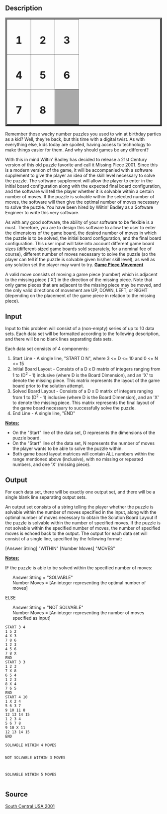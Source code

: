 <h2>Description</h2><table cellspacing="0" cellpadding="0" border="5"><tbody><tr><td align="middle" width="60"><h1>1</h1></td><td align="middle" width="60"><h1>2</h1></td><td align="middle" width="60"><h1>3</h1></td></tr><tr><td align="middle" width="60"><h1>4</h1></td><td align="middle" width="60"><h1>5</h1></td><td align="middle" width="60"><h1>6</h1></td></tr><tr><td align="middle" width="60"><h1>7</h1></td><td align="middle" width="60"><h1>8</h1></td><td align="middle" width="60" bgcolor="darkgray"><h1>&nbsp;</h1></td></tr></tbody></table><p>
</p>Remember those wacky number puzzles you used to win at birthday parties as a kid? Well, they're back, but this time with a digital twist. As with everything else, kids today are spoiled, having access to technology to make things easier for them. And why should games be any different? 

With this in mind Wiltin' Badley has decided to release a 21st Century version of this old puzzle favorite and call it Missing Piece 2001. Since this is a modern version of the game, it will be accompanied with a software supplement to give the player an idea of the skill level necessary to solve the puzzle. The software supplement will allow the player to enter in the initial board configuration along with the expected final board configuration, and the software will tell the player whether it is solvable within a certain number of moves. If the puzzle is solvable within the selected number of moves, the software will then give the optimal number of moves necessary to solve the puzzle. You have been hired by Wiltin' Badley as a Software Engineer to write this very software. 

As with any good software, the ability of your software to be flexible is a must. Therefore, you are to design this software to allow the user to enter the dimensions of the game board, the desired number of moves in which the puzzle is to be solved, the initial board configuration, and the final board configuration. This user input will take into account different game board sizes (different-sized game boards sold separately, for a nominal fee of course), different number of moves necessary to solve the puzzle (so the player can tell if the puzzle is solvable given his/her skill level), as well as any solution set the player may want to try. 
<b><u>Game Piece Movement </u></b><p>
</p>A valid move consists of moving a game piece (number) which is adjacent to the missing piece ('X') in the direction of the missing piece. Note that only game pieces that are adjacent to the missing piece may be moved, and the only valid directions of movement are UP, DOWN, LEFT, or RIGHT (depending on the placement of the game piece in relation to the missing piece). <h2>Input</h2><p>Input to this problem will consist of a (non-empty) series of up to 10 data sets. Each data set will be formatted according to the following description, and there will be no blank lines separating data sets. 
</p>
Each data set consists of 4 components: 
<ol><li>Start Line - A single line, "START D N", where 3 &lt;= D &lt;= 10 and 0 &lt;= N &lt;= 15 
<br></li><li>Initial Board Layout - Consists of a D x D matrix of integers ranging from 1 to (D<sup>2</sup> - 1) inclusive (where D is the Board Dimension), and an 'X' to denote the missing piece. This matrix represents the layout of the game board prior to the solution attempt. 
<br></li><li>Solved Board Layout - Consists of a D x D matrix of integers ranging from 1 to (D<sup>2</sup> - 1) inclusive (where D is the Board Dimension), and an 'X' to denote the missing piece. This matrix represents the final layout of the game board necessary to successfully solve the puzzle. 
<br></li><li>End Line - A single line, "END" </li></ol><p>
</p><b><u>Notes: </u></b><p>
</p><ul><li>On the "Start" line of the data set, D represents the dimensions of the puzzle board. 
<br></li><li>On the "Start" line of the data set, N represents the number of moves the player wants to be able to solve the puzzle within. 
<br></li><li>Both game board layout matrices will contain ALL numbers within the range mentioned above (inclusive), with no missing or repeated numbers, and one 'X' (missing piece). </li></ul><p>
</p>
<h2>Output</h2><p>For each data set, there will be exactly one output set, and there will be a single blank line separating output sets. 
</p>
An output set consists of a string telling the player whether the puzzle is solvable within the number of moves specified in the input, along with the optimal number of moves necessary to obtain the Solution Board Layout if the puzzle is solvable within the number of specified moves. If the puzzle is not solvable within the specified number of moves, the number of specified moves is echoed back to the output. The output for each data set will consist of a single line, specified by the following format: 

[Answer String] "WITHIN" [Number Moves] "MOVES" 

<b><u>Notes: </u></b><p>
</p>
IF the puzzle is able to be solved within the specified number of moves: 
<ul>Answer String = "SOLVABLE"
<br>Number Moves = [An integer representing the optimal number of moves] </ul><p>
</p>ELSE 
<ul>Answer String = "NOT SOLVABLE"
<br>Number Moves = [An integer representing the number of moves specified as input] </ul><p>
</p><pre><code class="language-input1">START 3 4
1 5 2
4 X 3
7 8 6
1 2 3
4 5 6
7 8 X
END
START 3 3
1 2 3 
7 X 8
6 5 4
1 2 3 
8 X 4
7 6 5
END
START 4 10
1 X 2 4
5 6 3 7
9 10 11 8
12 13 14 15
1 2 3 4
5 6 7 8
9 10 X 11
12 13 14 15
END
</code></pre><pre><code class="language-output1">SOLVABLE WITHIN 4 MOVES

NOT SOLVABLE WITHIN 3 MOVES

SOLVABLE WITHIN 5 MOVES
</code></pre><h2>Source</h2><a href="searchproblem?field=source&amp;key=South+Central+USA+2001">South Central USA 2001</a>